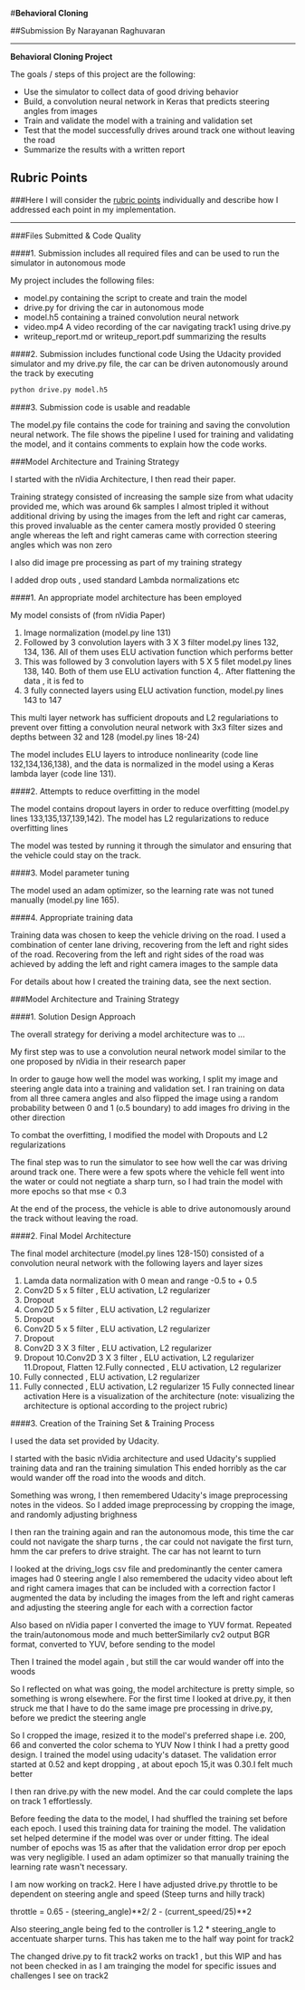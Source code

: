 #**Behavioral Cloning** 

##Submission By Narayanan Raghuvaran


---

**Behavioral Cloning Project**

The goals / steps of this project are the following:
* Use the simulator to collect data of good driving behavior
* Build, a convolution neural network in Keras that predicts steering angles from images
* Train and validate the model with a training and validation set
* Test that the model successfully drives around track one without leaving the road
* Summarize the results with a written report


[//]: # (Image References)

[image1]: ./sample_data_set/Center_Img877.png "Original Center Image Frame 877"
[image2]: ./examples/placeholder.png "Grayscaling"
[image3]: ./examples/placeholder_small.png "Recovery Image"
[image4]: ./examples/placeholder_small.png "Recovery Image"
[image5]: ./examples/placeholder_small.png "Recovery Image"
[image6]: ./examples/placeholder_small.png "Normal Image"
[image7]: ./examples/placeholder_small.png "Flipped Image"

## Rubric Points
###Here I will consider the [rubric points](https://review.udacity.com/#!/rubrics/432/view) individually and describe how I addressed each point in my implementation.  

---
###Files Submitted & Code Quality

####1. Submission includes all required files and can be used to run the simulator in autonomous mode

My project includes the following files:
* model.py containing the script to create and train the model
* drive.py for driving the car in autonomous mode
* model.h5 containing a trained convolution neural network 
* video.mp4 A video recording of the car navigating track1 using drive.py
* writeup_report.md or writeup_report.pdf summarizing the results

####2. Submission includes functional code
Using the Udacity provided simulator and my drive.py file, the car can be driven autonomously around the track by executing 
```sh
python drive.py model.h5
```

####3. Submission code is usable and readable

The model.py file contains the code for training and saving the convolution neural network. The file shows the pipeline I used for training and validating the model, and it contains comments to explain how the code works.

###Model Architecture and Training Strategy

I started with the nVidia Architecture, I then read their paper.

Training strategy consisted of increasing the sample size from what udacity provided me, which was around 6k samples
I almost tripled it without additional driving by using the images from the left and right car cameras, this
proved invaluable as the center camera mostly provided 0 steering angle whereas the left and right cameras
came with correction steering angles which was non zero

I also did image pre processing as part of my training strategy

I added drop outs , used standard Lambda normalizations etc 


####1. An appropriate model architecture has been employed

My model consists of (from nVidia Paper)
1. Image normalization (model.py line 131)
2. Followed by 3 convolution layers with 3 X 3 filter model.py lines 132, 134, 136. All of them uses
ELU activation function which performs better
3. This was followed by 3 convolution layers with 5 X 5 filet model.py lines 138, 140. Both of them use ELU activation
function
4,. After flattening the data , it is fed to
5. 3 fully connected layers using ELU activation function, model.py lines 143 to 147

This multi layer network has sufficient dropouts and L2 regulariations to prevent over fitting
a convolution neural network with 3x3 filter sizes and depths between 32 and 128 (model.py lines 18-24) 

The model includes ELU layers to introduce nonlinearity (code line 132,134,136,138), and the data is normalized in the model using a Keras lambda layer (code line 131). 

####2. Attempts to reduce overfitting in the model

The model contains dropout layers in order to reduce overfitting (model.py lines 133,135,137,139,142). 
The model has L2 regularizations to reduce overfitting lines 

 The model was tested by running it through the simulator and ensuring that the vehicle could stay on the track.

####3. Model parameter tuning

The model used an adam optimizer, so the learning rate was not tuned manually (model.py line 165).

####4. Appropriate training data

Training data was chosen to keep the vehicle driving on the road. I used a combination of center lane driving, recovering from the left and right sides of the road. Recovering from the left and right sides of the road was achieved by
adding the left and right camera images to the sample data

For details about how I created the training data, see the next section. 

###Model Architecture and Training Strategy

####1. Solution Design Approach

The overall strategy for deriving a model architecture was to ...

My first step was to use a convolution neural network model similar to the one proposed by nVidia in their research 
paper

In order to gauge how well the model was working, I split my image and steering angle data into a training and validation set. I ran training on data from all three camera angles and also flipped the image using a random probability between 0 and 1 (o.5 boundary) to add images fro driving in the other direction

To combat the overfitting, I modified the model with Dropouts and L2 regularizations

 

The final step was to run the simulator to see how well the car was driving around track one. There were a few spots where the vehicle fell went into the water or could not negtiate a sharp turn, so I had train the model with
more epochs so that mse < 0.3

At the end of the process, the vehicle is able to drive autonomously around the track without leaving the road.

####2. Final Model Architecture

The final model architecture (model.py lines 128-150) consisted of a convolution neural network with the following layers and layer sizes
1. Lamda data normalization with 0 mean and range -0.5 to + 0.5
2. Conv2D 5 x 5 filter , ELU activation, L2 regularizer
3. Dropout
4. Conv2D 5 x 5 filter , ELU activation, L2 regularizer
5. Dropout
6. Conv2D 5 x 5 filter , ELU activation, L2 regularizer
7. Dropout
8. Conv2D 3 X 3 filter , ELU activation, L2 regularizer
9. Dropout
10.Conv2D 3 X 3 filter , ELU activation, L2 regularizer
11.Dropout, Flatten
12.Fully connected , ELU activation, L2 regularizer
13. Fully connected , ELU activation, L2 regularizer
14. Fully connected , ELU activation, L2 regularizer
15 Fully connected linear activation
Here is a visualization of the architecture (note: visualizing the architecture is optional according to the project rubric)



####3. Creation of the Training Set & Training Process

I used the data set provided by Udacity.


I started with the basic nVidia architecture and used Udacity's supplied training data and ran the training simulation
This ended horribly as the car would wander off the road into the woods and ditch.

Something was wrong, I then remembered Udacity's image preprocessing notes in the videos. So I added image preprocessing
by cropping the image, and randomly adjusting brighness

I then ran the training again and ran the autonomous mode, this time the car could not 
navigate the sharp turns , the car could not navigate the first turn,
hmm the car prefers to drive straight.  The car has not learnt to turn

I looked at the driving_logs csv file and predominantly the center camera images had 0 steering angle
I also remembered the udacity video about left and right camera images that can be included 
with a correction factor
I augmented the data by including the images from the left and right cameras and adjusting the steering angle for each with
a correction factor

Also based on nVidia paper I converted the image to YUV format. Repeated the train/autonomous mode and much betterSimilarly cv2 output BGR format, converted to YUV, before sending to the model

Then I trained the model again , but still the car would wander off into the woods

So I reflected on what was going, the model architecture is pretty simple, so something is wrong elsewhere. For the first time I looked at drive.py, it then struck me that I have to do the same image pre processing in drive.py, before we 
predict the steering angle

So I cropped the image, resized it to the model's preferred shape i.e. 200, 66 and converted the color schema to YUV
Now I think I had a pretty good design. I trained the model using udacity's dataset. The validation error started at 0.52 and kept dropping , at about epoch 15,it was 0.30.I felt much better

I then ran drive.py with the new model. And the car could complete the laps on track 1 effortlessly. 

Before feeding the data to the model, I had shuffled the training set before each epoch.
I used this training data for training the model. The validation set helped determine if the model was over or under fitting. The ideal number of epochs was 15 as after that the validation error drop per epoch was very
negligible. I used an adam optimizer so that manually training the learning rate wasn't necessary.

I am now working on track2. Here I have adjusted drive.py throttle to be dependent on steering angle and speed
(Steep turns and hilly track)

throttle = 0.65 - (steering_angle)**2/ 2   -  (current_speed/25)**2

Also steering_angle being fed to the controller is 1.2 * steering_angle to accentuate sharper turns.
This has taken me to the half way point for track2

The changed drive.py to fit track2   works on track1 , but this WIP and has not been checked in as I am trainging the model
for specific issues and challenges I see on track2




